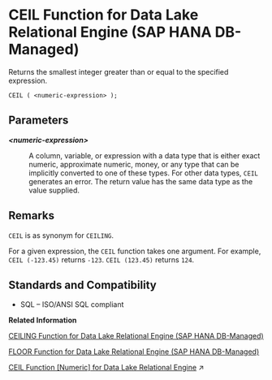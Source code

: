 <!-- loiocf884aecfedf41a49b65a4082fa91ffa -->

# CEIL Function for Data Lake Relational Engine \(SAP HANA DB-Managed\)

Returns the smallest integer greater than or equal to the specified expression.



```
CEIL ( <numeric-expression> );
```



<a name="loiocf884aecfedf41a49b65a4082fa91ffa__section_ygc_35l_srb"/>

## Parameters


<dl>
<dt><b>

*<numeric-expression\>*

</b></dt>
<dd>

A column, variable, or expression with a data type that is either exact numeric, approximate numeric, money, or any type that can be implicitly converted to one of these types. For other data types, `CEIL` generates an error. The return value has the same data type as the value supplied.



</dd>
</dl>



<a name="loiocf884aecfedf41a49b65a4082fa91ffa__section_j3r_35l_srb"/>

## Remarks

`CEIL` is as synonym for `CEILING`.

For a given expression, the `CEIL` function takes one argument. For example, `CEIL (-123.45)` returns `-123`. `CEIL (123.45)` returns `124`.



<a name="loiocf884aecfedf41a49b65a4082fa91ffa__section_gff_j5l_srb"/>

## Standards and Compatibility

-   SQL – ISO/ANSI SQL compliant

**Related Information**  


[CEILING Function for Data Lake Relational Engine \(SAP HANA DB-Managed\)](ceiling-function-for-data-lake-relational-engine-sap-hana-db-managed-2201fad.md "Returns the ceiling (smallest integer not less than) of a number.")

[FLOOR Function for Data Lake Relational Engine \(SAP HANA DB-Managed\)](floor-function-for-data-lake-relational-engine-sap-hana-db-managed-0beceab.md "Returns the floor of (largest integer not greater than) a number.")

[CEIL Function \[Numeric\] for Data Lake Relational Engine](https://help.sap.com/viewer/19b3964099384f178ad08f2d348232a9/2024_3_QRC/en-US/a53a419c84f21015b689e542cbf26996.html "Returns the smallest integer greater than or equal to the specified expression.") :arrow_upper_right:

